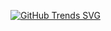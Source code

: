 [![GitHub Trends SVG](https://api.githubtrends.io/user/svg/avgupta456/langs)](https://githubtrends.io)

<!---
Tendz09/Tendz09 is a ✨ special ✨ repository because its `README.md` (this file) appears on your GitHub profile.
You can click the Preview link to take a look at your changes.
--->
